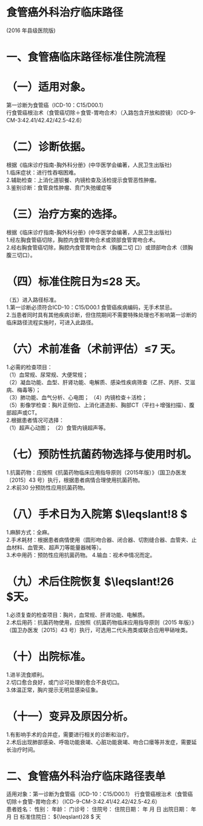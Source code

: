 # 食管癌外科治疗临床路径  
(2016 年县级医院版)  
# 一、食管癌临床路径标准住院流程  
# （一）适用对象。  
第一诊断为食管癌（ICD-10：C15/D00.1）  
行食管癌根治术（食管癌切除＋食管-胃吻合术）（入路包含开放和腔镜）（ICD-9-CM-3:42.41/42.42/42.5-42.6）  
# （二）诊断依据。  
根据《临床诊疗指南-胸外科分册》(中华医学会编著，人民卫生出版社)  
1.临床症状：进行性吞咽困难。  
2.辅助检查：上消化道钡餐、内镜检查及活检提示食管恶性肿瘤。  
3.鉴别诊断：食管良性肿瘤、贲门失弛缓症等  
# （三）治疗方案的选择。  
根据《临床诊疗指南-胸外科分册》(中华医学会编著，人民卫生出版社)  
1.经左胸食管癌切除，胸腔内食管胃吻合术或颈部食管胃吻合术。  
2.经右胸食管癌切除，胸腔内食管胃吻合术（胸腹二切 口）或颈部吻合术（颈胸腹三切口）。  
# （四）标准住院日为≤28 天。  
（五）进入路径标准。  
1.第一诊断必须符合ICD-10：C15/D00.1 食管癌疾病编码，无手术禁忌。  
2.当患者同时具有其他疾病诊断，但住院期间不需要特殊处理也不影响第一诊断的临床路径流程实施时，可进入此路径。  
# （六）术前准备（术前评估）≤7 天。  
1.必需的检查项目：  
（1）血常规、尿常规、大便常规；  
（2）凝血功能、血型、肝肾功能、电解质、感染性疾病筛查（乙肝、丙肝、艾滋病、梅毒等）；  
（3）肺功能、血气分析、心电图； （4）内镜检查＋活检；  
（5）影像学检查：胸片正侧位、上消化道造影、胸部CT（平扫＋增强扫描）、腹部超声或CT。  
2.根据患者情况可选择：  
（1）超声心动图； （2）食管内镜超声等。  
# （七）预防性抗菌药物选择与使用时机。  
1.抗菌药物：应按照《抗菌药物临床应用指导原则（2015年版）》（国卫办医发〔2015〕43 号）执行，根据患者病情合理使用抗菌药物。  
2.术前30 分预防性应用抗菌药物。  
# （八）手术日为入院第 $\leqslant\!8 $  
1.麻醉方式：全麻。  
2.手术耗材：根据患者病情使用（圆形吻合器、闭合器、切割缝合器、血管夹、止血材料、血管夹、超声刀等能量器械等）。  
3.术中用药：预防性应用抗菌药物。 4.输血：视术中情况而定。  
# （九）术后住院恢复 $\leqslant\!26 $天。  
1.必须复查的检查项目：胸片，血常规、肝肾功能、电解质。  
2.术后用药：抗菌药物使用，应按照《抗菌药物临床应用指导原则（2015 年版）》（国卫办医发〔2015〕43 号）执行，可选用二代头孢类或联合应用甲硝唑类。  
# （十）出院标准。  
1.进半流食顺利。  
2.切口愈合良好，或门诊可处理的愈合不良切口。  
3.体温正常，胸片提示无明显感染征象。  
# （十一）变异及原因分析。  
1.有影响手术的合并症，需要进行相关的诊断和治疗。  
2.术后出现肺部感染、呼吸功能衰竭、心脏功能衰竭、吻合口瘘等并发症，需要延长治疗时间。  
# 二、食管癌外科治疗临床路径表单  
适用对象：第一诊断为食管癌（ICD-10：C15/D00.1） 行食管癌根治术（食管癌切除＋食管-胃吻合术）（ICD-9-CM-3:42.41/42.42/42.5-42.6）  
患者姓名：           性别：    年龄：    门诊号：       住院号：       住院日期：   年  月  日    出院日期：   年  月   日     标准住院日： ${\leqslant}28 $ 天  
